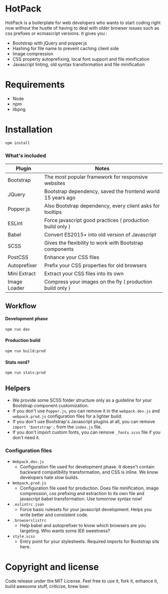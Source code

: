 # HotPack

HotPack is a boilerplate for web developers who wants to start coding right now without the hustle of having to deal with older browser issues such as css prefixes or ecmascript versions. It gives you :

- Bootstrap with jQuery and popper.js
- Hashing for file name to prevent caching client side
- Image compression
- CSS property autoprefixing, local font support and file minification
- Javascript linting, old syntax transformation and file minification

# Requirements

- Node
- npm
- libpng

# Installation

```
npm install
```

### What's included

| Plugin       | Notes                                                       |
| ------------ | ----------------------------------------------------------- |
| Bootstrap    | The most popular framework for responsive websites          |
| JQuery       | Bootstrap dependency, saved the frontend world 15 years ago |
| Popper.js    | Also Bootstrap dependency, every client asks for tooltips   |
| ESLint       | Force javascript good practices ( production build only )   |
| Babel        | Convert ES2015+ into old version of Javascript              |
| SCSS         | Gives the flexibility to work with Bootstrap components     |
| PostCSS      | Enhance your CSS files                                      |
| Autoprefixer | Prefix your CSS properties for old browsers                 |
| Mini Extract | Extract your CSS files into its own                         |
| Image Loader | Compress your images on the fly ( production build only )   |

## Workflow

#### Development phase

```
npm run dev
```

#### Production build

```
npm run build:prod
```

#### Stats nerd?

```
npm run stats:prod
```

## Helpers

- We provide some SCSS folder structure only as a guideline for your Bootstrap component customization.
- If you don't use `Popper.js`, you can remove it in the `webpack.dev.js` and `webpack.prod.js` configuration files for a lighter build.
- If you don't use Bootstrap's Javascript plugins at all, you can remove `import 'bootstrap';` from the `index.js` file.
- If you don't import custom fonts, you can remove `_fonts.scss` file if you don't need it.

### Configuration files

- `Webpack.dev.js`
  - Configuration file used for development phase. It doesn't contain backward compatibility transformation, and CSS is inline. We know developers hate slow builds.
- `Webpack.prod.js`
  - Configuration file used for production. Does file minification, image compression, css prefixing and extraction to its own file and javascript babel transformation. Use tomorrow syntax now!
- `.eslintrc.json`
  - Force basic rulesets for your javascript development. Helps you write better and consistent code.
- `.browserslistrc`
  - Help babel and autoprefixer to know which browsers are you targeting. Who wants some IE6 sweetness?
- `style.scss`
  - Entry point for your stylesheets. Required imports for Bootstrap sits here.

# Copyright and license

Code release under the MIT License. Feel free to use it, fork it, enhance it, build awesome stuff, criticize, brew beer.
